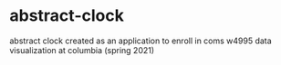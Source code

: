 # abstract-clock

abstract clock created as an application to enroll in coms w4995 data visualization at columbia (spring 2021)